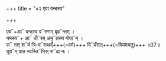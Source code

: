 +++
title = "०२ एवा वन्दस्व"

+++

एव᳓+आ᳓ वन्दस्व व᳓रुणम् बृह᳓न्तम् ।  
नमस्य᳓+ आ᳓ धी᳓रम् अमृ᳓तस्य गोपा᳓म् ।  
स᳓ नश् श᳓र्म त्रि-व᳓रूथव्ँ+++(=वर्म)+++ वि᳓यँसत्+++(=वियमयतु)+++ ॥37॥  
यूय᳓म् पात स्वस्ति᳓भिस् स᳓दा नः ।  
